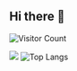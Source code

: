 ## Hi there 👋

![Visitor Count](https://profile-counter.glitch.me/Eomnational/count.svg)


<!--
**Eomnational/Eomnational** is a ✨ _special_ ✨ repository because its `README.md` (this file) appears on your GitHub profile.

Here are some ideas to get you started:

- 🔭 I’m currently working on ...
- 🌱 I’m currently learning ...
- 👯 I’m looking to collaborate on ...
- 🤔 I’m looking for help with ...
- 💬 Ask me about ...
- 📫 How to reach me: ...
- 😄 Pronouns: ...
- ⚡ Fun fact: ...
-->
![](https://github-readme-stats.vercel.app/api?username=Eomnational&show_icons=true&theme=transparent)
![Top Langs](https://github-readme-stats.vercel.app/api/top-langs/?username=Eomnational&layout=compact&theme=tokyonight)
